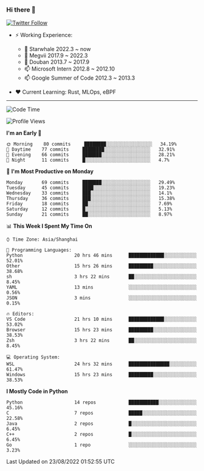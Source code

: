 ### Hi there 👋

[![Twitter Follow](https://img.shields.io/twitter/follow/tianweidut?style=social)](https://twitter.com/tianweidut)

- ⚡ Working Experience:
  - 🔭 Starwhale 2022.3 ~ now
  - 🌱 Megvii 2017.9 ~ 2022.3
  - 🌱 Douban 2013.7 ~ 2017.9
  - 📫 Microsoft Intern 2012.8 ~ 2012.10
  - 📫 Google Summer of Code 2012.3 ~ 2013.3

- ❤️ Current Learning: Rust, MLOps, eBPF

---
<!--START_SECTION:waka-->
![Code Time](http://img.shields.io/badge/Code%20Time-2%2C845%20hrs%2020%20mins-blue)

![Profile Views](http://img.shields.io/badge/Profile%20Views-0-blue)

**I'm an Early 🐤** 

```text
🌞 Morning    80 commits     ████████░░░░░░░░░░░░░░░░░   34.19% 
🌆 Daytime    77 commits     ████████░░░░░░░░░░░░░░░░░   32.91% 
🌃 Evening    66 commits     ███████░░░░░░░░░░░░░░░░░░   28.21% 
🌙 Night      11 commits     █░░░░░░░░░░░░░░░░░░░░░░░░   4.7%

```
📅 **I'm Most Productive on Monday** 

```text
Monday       69 commits     ███████░░░░░░░░░░░░░░░░░░   29.49% 
Tuesday      45 commits     ████░░░░░░░░░░░░░░░░░░░░░   19.23% 
Wednesday    33 commits     ███░░░░░░░░░░░░░░░░░░░░░░   14.1% 
Thursday     36 commits     ███░░░░░░░░░░░░░░░░░░░░░░   15.38% 
Friday       18 commits     ██░░░░░░░░░░░░░░░░░░░░░░░   7.69% 
Saturday     12 commits     █░░░░░░░░░░░░░░░░░░░░░░░░   5.13% 
Sunday       21 commits     ██░░░░░░░░░░░░░░░░░░░░░░░   8.97%

```


📊 **This Week I Spent My Time On** 

```text
⌚︎ Time Zone: Asia/Shanghai

💬 Programming Languages: 
Python                   20 hrs 46 mins      █████████████░░░░░░░░░░░░   52.01% 
Other                    15 hrs 26 mins      █████████░░░░░░░░░░░░░░░░   38.68% 
sh                       3 hrs 22 mins       ██░░░░░░░░░░░░░░░░░░░░░░░   8.45% 
YAML                     13 mins             ░░░░░░░░░░░░░░░░░░░░░░░░░   0.56% 
JSON                     3 mins              ░░░░░░░░░░░░░░░░░░░░░░░░░   0.15%

🔥 Editors: 
VS Code                  21 hrs 10 mins      █████████████░░░░░░░░░░░░   53.02% 
Browser                  15 hrs 23 mins      █████████░░░░░░░░░░░░░░░░   38.53% 
Zsh                      3 hrs 22 mins       ██░░░░░░░░░░░░░░░░░░░░░░░   8.45%

💻 Operating System: 
WSL                      24 hrs 32 mins      ███████████████░░░░░░░░░░   61.47% 
Windows                  15 hrs 23 mins      █████████░░░░░░░░░░░░░░░░   38.53%

```

**I Mostly Code in Python** 

```text
Python                   14 repos            ███████████░░░░░░░░░░░░░░   45.16% 
C                        7 repos             █████░░░░░░░░░░░░░░░░░░░░   22.58% 
Java                     2 repos             █░░░░░░░░░░░░░░░░░░░░░░░░   6.45% 
C++                      2 repos             █░░░░░░░░░░░░░░░░░░░░░░░░   6.45% 
Go                       1 repo              ░░░░░░░░░░░░░░░░░░░░░░░░░   3.23%

```



 Last Updated on 23/08/2022 01:52:55 UTC
<!--END_SECTION:waka-->